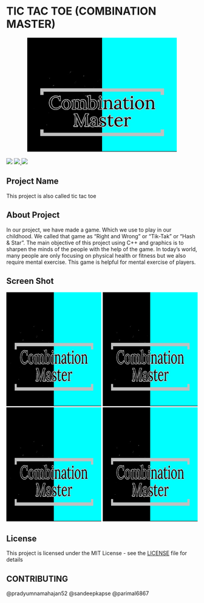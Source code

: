 # TIC TAC TOE (COMBINATION MASTER)

<p align="center"><img src="https://github.com/pradyumnamahajan52/tic-tac-toe/blob/master/intro_img.jpg" height="300"></p>

<p align="center">
  
  [<img src="https://img.shields.io/github/license/pradyumnamahajan52/tic-tac-toe?color=GREEN">](LICENSE) 
  <a href="#" ><img src="https://img.shields.io/badge/Version-4.3-brightgreen"> </a>
  <a href="#" ><img src="https://img.shields.io/badge/Programming Language-C++ & C-brightgreen"> </a>

</p>

## Project Name

This project is also called tic tac toe

## About Project

In our project, we have made a game. Which we use to play in our childhood. We called that game as “Right and Wrong” or “Tik-Tak” or “Hash & Star”. 
The main objective of this project using C++ and graphics is to sharpen the minds of the people with the help of the game.
In today’s world, many people are only focusing on physical health or fitness but we also require mental exercise. This game is helpful for mental exercise of players.

## Screen Shot

<img src="https://github.com/pradyumnamahajan52/tic-tac-toe/blob/master/intro_img.jpg" width="250" height="300"> <img src="https://github.com/pradyumnamahajan52/tic-tac-toe/blob/master/intro_img.jpg" width="250" height="300"> <img src="https://github.com/pradyumnamahajan52/tic-tac-toe/blob/master/intro_img.jpg" width="250" height="300"> <img src="https://github.com/pradyumnamahajan52/tic-tac-toe/blob/master/intro_img.jpg" width="250" height="300">

## License

This project is licensed under the MIT License - see the [LICENSE](LICENSE) file for details

## CONTRIBUTING

@pradyumnamahajan52 @sandeepkapse @parimal6867
